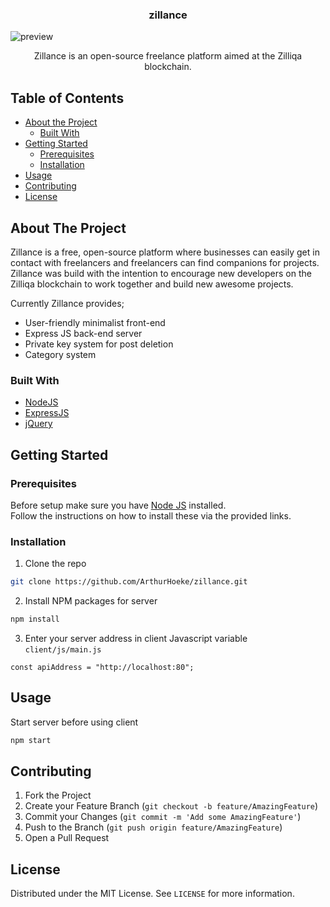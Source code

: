 <p align="center">
  <h3 align="center">zillance</h3>
  <img src="https://cdn.dribbble.com/users/2397354/screenshots/15396975/media/b3295cd411819a4c0ba259786ced6b6c.png" alt="preview">
  <p align="center">
    Zillance is an open-source freelance platform aimed at the Zilliqa blockchain.
  </p>
</p>



<!-- TABLE OF CONTENTS -->
## Table of Contents

* [About the Project](#about-the-project)
  * [Built With](#built-with)
* [Getting Started](#getting-started)
  * [Prerequisites](#prerequisites)
  * [Installation](#installation)
* [Usage](#usage)
* [Contributing](#contributing)
* [License](#license)



<!-- ABOUT THE PROJECT -->
## About The Project

Zillance is a free, open-source platform where businesses can easily get in contact with freelancers and freelancers can find companions for projects. Zillance was build with the intention to encourage new developers on the Zilliqa blockchain to work together and build new awesome projects.

Currently Zillance provides;
* User-friendly minimalist front-end
* Express JS back-end server
* Private key system for post deletion
* Category system

### Built With
* [NodeJS](https://nodejs.org/en/)
* [ExpressJS](https://expressjs.com/)
* [jQuery](https://jquery.com/)

## Getting Started

### Prerequisites

Before setup make sure you have [Node JS](https://nodejs.org/en/download/) installed.<br />
Follow the instructions on how to install these via the provided links.

### Installation

1. Clone the repo
```sh
git clone https://github.com/ArthurHoeke/zillance.git
```
2. Install NPM packages for server
```sh
npm install
```
3. Enter your server address in client Javascript variable `client/js/main.js`
```JS
const apiAddress = "http://localhost:80";
```



<!-- USAGE EXAMPLES -->
## Usage

Start server before using client
```sh
npm start
```

<!-- CONTRIBUTING -->
## Contributing

1. Fork the Project
2. Create your Feature Branch (`git checkout -b feature/AmazingFeature`)
3. Commit your Changes (`git commit -m 'Add some AmazingFeature'`)
4. Push to the Branch (`git push origin feature/AmazingFeature`)
5. Open a Pull Request

<!-- LICENSE -->
## License

Distributed under the MIT License. See `LICENSE` for more information.
